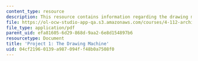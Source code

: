 ```yaml
---
content_type: resource
description: This resource contains information regarding the drawing machine.
file: https://ol-ocw-studio-app-qa.s3.amazonaws.com/courses/4-112-architecture-design-fundamentals-i-nano-machines-fall-2012/04cf21960139a987094ff48b0a7508f0_MIT4_112F12_prjct1-draw.pdf
file_type: application/pdf
parent_uid: efa81605-6d29-868d-9aa2-6e8d154897b6
resourcetype: Document
title: 'Project 1: The Drawing Machine'
uid: 04cf2196-0139-a987-094f-f48b0a7508f0
---
```

